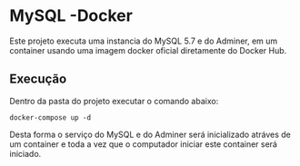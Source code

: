 # MySQL -Docker

Este projeto executa uma instancia do MySQL 5.7 e do Adminer, em um container usando uma imagem docker oficial diretamente do Docker Hub.

## Execução

Dentro da pasta do projeto executar o comando abaixo:
```
docker-compose up -d
```

Desta forma o serviço do MySQL e do Adminer será inicializado atráves de um container e toda a vez que o computador iniciar este container será iniciado.
